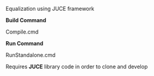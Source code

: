 Equalization using JUCE framework


**Build Command**

Compile.cmd

**Run Command**

RunStandalone.cmd


Requires **JUCE** library code in order to clone and develop
